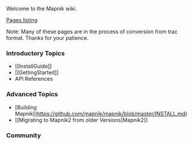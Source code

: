 Welcome to the Mapnik wiki.

[Pages listing](https://github.com/mapnik/mapnik/wiki/_pages)

Note: Many of these pages are in the process of conversion from trac format. Thanks for your patience.

### Introductory Topics

- [[InstallGuide]]
- [[GettingStarted]]
- API References

### Advanced Topics

- [Building Mapnik[(https://github.com/mapnik/mapnik/blob/master/INSTALL.md)
- [[Migrating to Mapnik2 from older Versions|Mapnik2]]

### Community
